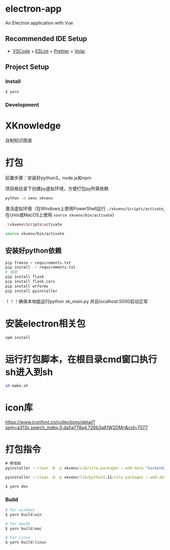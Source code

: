 # electron-app

An Electron application with Vue

## Recommended IDE Setup

- [VSCode](https://code.visualstudio.com/) + [ESLint](https://marketplace.visualstudio.com/items?itemName=dbaeumer.vscode-eslint) + [Prettier](https://marketplace.visualstudio.com/items?itemName=esbenp.prettier-vscode) + [Volar](https://marketplace.visualstudio.com/items?itemName=Vue.volar)

## Project Setup

### Install

```bash
$ yarn
```

### Development
# XKnowledge

自制知识图谱

# 打包

前置步骤：安装好python3，node.js和npm

项目根目录下创建py虚拟环境，方便打包py所需依赖

```bash
python -m venv xkvenv
```

激活虚拟环境（在Windows上使用PowerShell运行 `./xkvenv/Scripts/activate`, 在Unix或MacOS上使用 `source xkvenv/bin/activate`）

```bash
.\xkvenv\Scripts\activate
```
```bash
source xkvenv/bin/activate
```

## 安装好python依赖

```bash
pip freeze > requirements.txt
pip install -r requirements.txt
# 或者
pip install flask
pip install flask_cors
pip install wtforms
pip install pyinstaller
```

！！！确保本地能运行python xk_main.py 并且localhost:5000启动正常


# 安装electron相关包

```bash
npm install
```

# 运行打包脚本，在根目录cmd窗口执行sh进入到sh

```bash
sh make.sh
```

# icon库

https://www.iconfont.cn/collections/detail?spm=a313x.search_index.0.da5a778a4.726b3a81W2DMri&cid=7077

# 打包指令
``` cmd
# 修改前
pyinstaller --clean -D -p xkvenv/Lib/site-packages --add-data "backend/static:static" --add-data "backend/templates:templates" --distpath=. --noconfirm backend/xk_main.py
```
```cmd
pyinstaller --clean -D -p xkvenv/lib/python3.11/site-packages --add-data "backend/static:static" --add-data "backend/templates:templates" --distpath=. --noconfirm backend/xk_main.py
```

```bash
$ yarn dev
```

### Build

```bash
# For windows
$ yarn build:win

# For macOS
$ yarn build:mac

# For Linux
$ yarn build:linux
```
